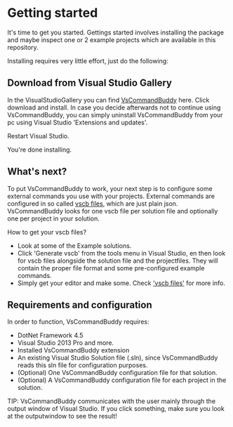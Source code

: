 # Getting started
It's time to get you started. Gettings started involves installing the package and maybe inspect one or 2 example projects which are available in 
this repository.

Installing requires very little effort, just do the following:

## Download from Visual Studio Gallery
In the VisualStudioGallery you can find [VsCommandBuddy](http://visualstudiogallery.msdn.microsoft.com/f5da988e-2ec1-4061-a569-46d09733c668) here.
Click download and install. 
In case you decide afterwards not to continue using VsCommandBuddy, you can simply uninstall VsCommandBuddy from your pc using Visual Studio 'Extensions and updates'.

Restart Visual Studio. 

You're done installing. 


## What's next?
To put VsCommandBuddy to work, your next step is to configure some external commands you use with your projects.
External commands are configured in so called [vscb files](vscbfiles.md), which are just plain json. VsCommandBuddy looks for one vscb file per solution file and optionally one per project in your solution.

How to get your vscb files?
- Look at some of the Example solutions.
- Click 'Generate vscb' from the tools menu in Visual Studio, en then look for vscb files alongside the solution file and the 
projectfiles. They will contain the proper file format and some pre-configured example commands.
- Simply get your editor and make some. Check ['vscb files'](vscbfiles.md) for more info.

## Requirements and configuration
In order to function, VsCommandBuddy requires:
- DotNet Framework 4.5
- Visual Studio 2013 Pro and more.
- Installed VsCommandBuddy extension
- An existing Visual Studio Solution file (.sln), since VsCommandBuddy reads this sln file for configuration purposes.
- (Optional) One VsCommandBuddy configuration file for that solution.
- (Optional) A VsCommandBuddy configuration file for each project in the solution.

TIP: VsCommandBuddy communicates with the user mainly through the output window of Visual Studio. If you click something, make sure you look at the outputwindow to see the result!
